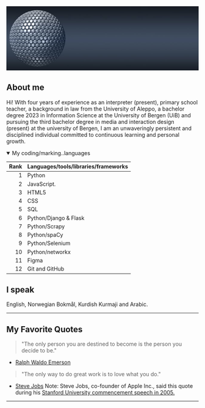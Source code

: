 
<picture>
 <source media="(prefers-color-scheme: dark)" srcset="myWorkspace.jpg">
 <source media="(prefers-color-scheme: light)" srcset="banner3-5200266_1920.jpg">
 <img alt="A silver colored round ball composed of a group of small round balls, there is a small glitter on the ball. " src="banner1-5200266_640.jpg">
</picture>

## About me
Hi! With four years of experience as an interpreter (present), primary school teacher, a background in law from the University of Aleppo, a bachelor degree 2023 in Information Science at the University of Bergen (UiB) and pursuing the third bachelor degree in media and interaction design (present) at the university of Bergen, I am an unwaveringly persistent and disciplined individual committed to continuous learning and personal growth.

<details open>
 <summary> My coding/marking..languages</summary>
 
| Rank | Languages/tools/libraries/frameworks|
|-----:|--------------|
|     1| Python       |
|     2| JavaScript.  |
|     3| HTML5        |
|     4| CSS          |
|     5| SQL          |
|     6| Python/Django & Flask|
|     7| Python/Scrapy|
|     8| Python/spaCy |
|     9| Python/Selenium |
|     10| Python/networkx|
|     11| Figma|
|     12| Git and GitHub|





 </details>
 
## I speak
English, Norwegian Bokmål, Kurdish Kurmaji and Arabic.


---
## My Favorite Quotes
>"The only person you are destined to become is the person you decide to be." 
- [Ralph Waldo Emerson](https://en.wikipedia.org/wiki/Ralph_Waldo_Emerson)

>"The only way to do great work is to love what you do." 
- [Steve Jobs](https://en.wikipedia.org/wiki/Steve_Jobs#1985–1997)
Note: Steve Jobs, co-founder of Apple Inc., said this quote during his [Stanford University commencement speech in 2005.](https://www.youtube.com/watch?v=UF8uR6Z6KLc)
---




<!---
zagrosjawar/zagrosjawar is a ✨ special ✨ repository because its `README.md` (this file) appears on your GitHub profile.
You can click the Preview link to take a look at your changes.
--->
